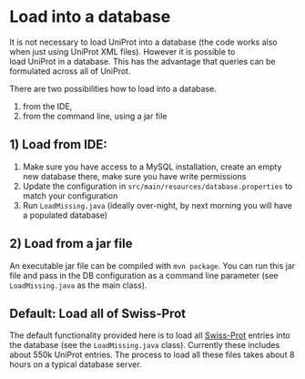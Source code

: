 # Load into a database

It is not necessary to load UniProt into a database (the code works also when just using UniProt XML files). However it is possible to  
load UniProt in a database. This has the advantage that queries can be formulated across all of UniProt.

There are two possibilities how to load into a database.
 1) from the IDE,
 2) from the command line, using a jar file
 
## 1) Load from IDE:
  1. Make sure you have access to a MySQL installation, create an empty new database there, make sure you have write permissions
  2. Update the configuration in ```src/main/resources/database.properties``` to match your configuration
  3. Run ```LoadMissing.java``` (ideally over-night, by next morning you will have a populated database)

## 2) Load from a jar file

An executable jar file can be compiled with ```mvn package```. You can run this jar file and pass in the DB configuration 
as a command line parameter (see ```LoadMissing.java``` as the main class).   

## Default: Load all of Swiss-Prot

The default functionality provided here is to load all [Swiss-Prot](http://web.expasy.org/docs/swiss-prot_guideline.html) entries into the database (see the ``LoadMissing.java`` class).
Currently these includes about 550k UniProt entries. The process to load all these files takes about 8 hours on a typical database server.

